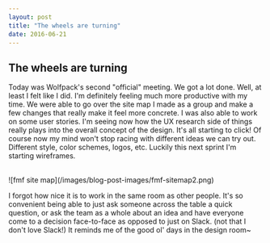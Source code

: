 ```yaml
---
layout: post
title: "The wheels are turning"
date: 2016-06-21
---
```


<h2> The wheels are turning </h2>

Today was Wolfpack's second "official" meeting. We got a lot done. Well, at least I felt like I did. I'm definitely feeling much more productive with my time. We were able to go over the site map I made as a group and make a few changes that really make it feel more concrete. I was also able to work on some user stories. I'm seeing now how the UX research side of things really plays into the overall concept of the design. It's all starting to click! Of course now my mind won't stop racing with different ideas we can try out. Different style, color schemes, logos, etc. Luckily this next sprint I'm starting wireframes. 

<br>

<span class="blog-image drop-shadow">
    ![fmf site map](/images/blog-post-images/fmf-sitemap2.png)
</span>

<br>

I forgot how nice it is to work in the same room as other people. It's so convenient being able to just ask someone across the table a quick question, or ask the team as a whole about an idea and have everyone come to a decision face-to-face as opposed to just on Slack. (not that I don't love Slack!) It reminds me of the good ol' days in the design room~

